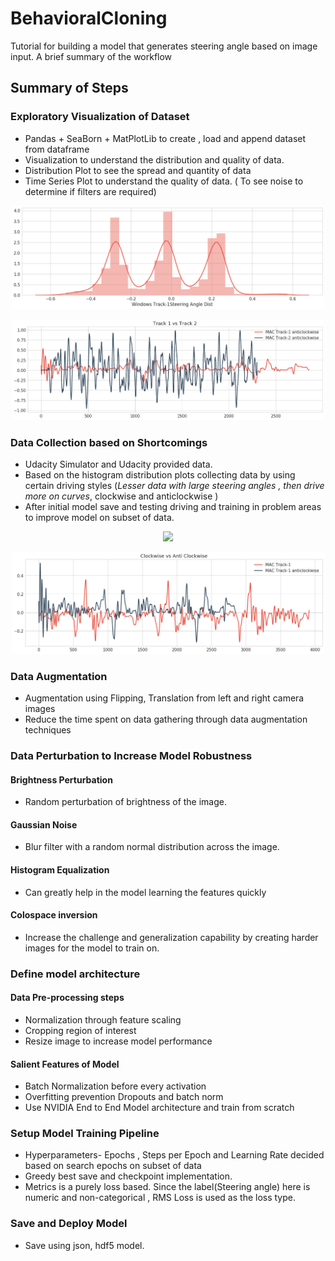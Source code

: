 # BehavioralCloning
Tutorial for building a model that generates steering angle based on image input. A brief summary of the workflow 
## Summary of Steps
### Exploratory Visualization of Dataset
* Pandas + SeaBorn + MatPlotLib to create , load and append dataset from dataframe
* Visualization to understand the distribution and quality of data. 
* Distribution Plot to see the spread and quantity of data
* Time Series Plot to understand the quality of data. ( To see noise to determine if filters are required)
<p align="center">
<img src= "Track1_SteeringAngle_Dist.png" width="500"/>
</p>

<p align="center">
<img src= "Track1vsTrack2.png" width="500"/>
</p>

### Data Collection based on Shortcomings
* Udacity Simulator and Udacity provided data.  
* Based on the histogram distribution plots collecting data by using certain driving styles (*Lesser data with large steering angles , then drive more on curves*, clockwise and anticlockwise )
* After initial model save and testing driving and training in problem areas to improve model on subset of data.

<p align="center">
<img src= "CUdacity_StockData.png" width="500"/>
</p>

<p align="center">
<img src= "Cw_vsACW.png" width="500"/>
</p>


### Data Augmentation
* Augmentation using Flipping, Translation from left and right camera images
* Reduce the time spent on data gathering through data augmentation techniques 

### Data Perturbation to Increase Model Robustness
  #### Brightness Perturbation
  * Random perturbation of brightness of the image.
  #### Gaussian Noise
  * Blur filter with a random normal distribution across the image.
  #### Histogram Equalization
  * Can greatly help in the model learning the features quickly
  #### Colospace inversion
  * Increase the challenge and generalization capability by creating harder images for the model to train on. 
### Define model architecture
#### Data Pre-processing steps
  * Normalization through feature scaling
  * Cropping region of interest
  * Resize image to increase model performance
#### Salient Features of Model
 * Batch Normalization before every activation
 * Overfitting prevention Dropouts and batch norm
 * Use NVIDIA End to End Model architecture and train from scratch 
### Setup Model Training Pipeline
* Hyperparameters- Epochs , Steps per Epoch and Learning Rate decided based on search epochs on subset of data
* Greedy best save and checkpoint implementation.
* Metrics is a purely loss based. Since the label(Steering angle) here is numeric and non-categorical , RMS Loss is used as the loss type. 
### Save and Deploy Model
* Save using json, hdf5 model.
